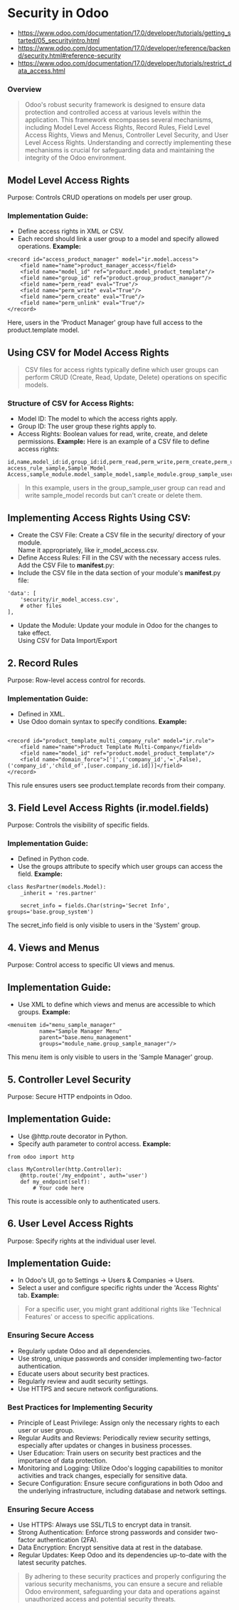 # Security in Odoo
- https://www.odoo.com/documentation/17.0/developer/tutorials/getting_started/05_securityintro.html
- https://www.odoo.com/documentation/17.0/developer/reference/backend/security.html#reference-security
- https://www.odoo.com/documentation/17.0/developer/tutorials/restrict_data_access.html

### Overview
> Odoo's robust security framework is designed to ensure data protection and controlled access at various levels within the application. This framework encompasses several mechanisms, including Model Level Access Rights, Record Rules, Field Level Access Rights, Views and Menus, Controller Level Security, and User Level Access Rights. Understanding and correctly implementing these mechanisms is crucial for safeguarding data and maintaining the integrity of the Odoo environment.


## Model Level Access Rights
Purpose: Controls CRUD operations on models per user group.
### Implementation Guide:

- Define access rights in XML or CSV.
- Each record should link a user group to a model and specify allowed operations.
**Example:**
```
<record id="access_product_manager" model="ir.model.access">
    <field name="name">product_manager_access</field>
    <field name="model_id" ref="product.model_product_template"/>
    <field name="group_id" ref="product.group_product_manager"/>
    <field name="perm_read" eval="True"/>
    <field name="perm_write" eval="True"/>
    <field name="perm_create" eval="True"/>
    <field name="perm_unlink" eval="True"/>
</record>
```
Here, users in the 'Product Manager' group have full access to the product.template model.

## Using CSV for Model Access Rights
> CSV files for access rights typically define which user groups can perform CRUD (Create, Read, Update, Delete) operations on specific models.

### Structure of CSV for Access Rights:
- Model ID: The model to which the access rights apply.
- Group ID: The user group these rights apply to.
- Access Rights: Boolean values for read, write, create, and delete permissions.
**Example:**
Here is an example of a CSV file to define access rights:

```
id,name,model_id:id,group_id:id,perm_read,perm_write,perm_create,perm_unlink
access_rule_sample,Sample Model Access,sample_module.model_sample_model,sample_module.group_sample_user,True,True,False,False
```
> In this example, users in the group_sample_user group can read and write sample_model records but can't create or delete them.

## Implementing Access Rights Using CSV:
- Create the CSV File:
    Create a CSV file in the security/ directory of your module.  
    Name it appropriately, like ir_model_access.csv.  
- Define Access Rules:
    Fill in the CSV with the necessary access rules.  
    Add the CSV File to __manifest__.py:  
- Include the CSV file in the data section of your module's __manifest__.py file:
```
'data': [
    'security/ir_model_access.csv',
    # other files
],
```
- Update the Module:
    Update your module in Odoo for the changes to take effect.   
    Using CSV for Data Import/Export  

## 2. Record Rules
Purpose: Row-level access control for records.

### Implementation Guide:
- Defined in XML.
- Use Odoo domain syntax to specify conditions.
**Example:**
```

<record id="product_template_multi_company_rule" model="ir.rule">
    <field name="name">Product Template Multi-Company</field>
    <field name="model_id" ref="product.model_product_template"/>
    <field name="domain_force">['|',('company_id','=',False),('company_id','child_of',[user.company_id.id])]</field>
</record>
```
This rule ensures users see product.template records from their company.

## 3. Field Level Access Rights (ir.model.fields)
Purpose: Controls the visibility of specific fields.

### Implementation Guide:
- Defined in Python code.
- Use the groups attribute to specify which user groups can access the field.
**Example:**

```
class ResPartner(models.Model):
    _inherit = 'res.partner'

    secret_info = fields.Char(string='Secret Info', groups='base.group_system')
```
The secret_info field is only visible to users in the 'System' group.

## 4. Views and Menus
Purpose: Control access to specific UI views and menus.
## Implementation Guide:
- Use XML to define which views and menus are accessible to which groups.
**Example:**

```
<menuitem id="menu_sample_manager"
          name="Sample Manager Menu"
          parent="base.menu_management"
          groups="module_name.group_sample_manager"/>
```
This menu item is only visible to users in the 'Sample Manager' group.

## 5. Controller Level Security
Purpose: Secure HTTP endpoints in Odoo.

## Implementation Guide:
- Use @http.route decorator in Python.
- Specify auth parameter to control access.
**Example:**

```
from odoo import http

class MyController(http.Controller):
    @http.route('/my_endpoint', auth='user')
    def my_endpoint(self):
        # Your code here
```
This route is accessible only to authenticated users.

## 6. User Level Access Rights
Purpose: Specify rights at the individual user level.

## Implementation Guide:
- In Odoo's UI, go to Settings -> Users & Companies -> Users.
- Select a user and configure specific rights under the 'Access Rights' tab.
**Example:**

> For a specific user, you might grant additional rights like 'Technical Features' or access to specific applications.
### Ensuring Secure Access
- Regularly update Odoo and all dependencies.
- Use strong, unique passwords and consider implementing two-factor authentication.
- Educate users about security best practices.
- Regularly review and audit security settings.
- Use HTTPS and secure network configurations.

### Best Practices for Implementing Security
- Principle of Least Privilege: Assign only the necessary rights to each user or user group.
- Regular Audits and Reviews: Periodically review security settings, especially after updates or changes in business processes.
- User Education: Train users on security best practices and the importance of data protection.
- Monitoring and Logging: Utilize Odoo's logging capabilities to monitor activities and track changes, especially for sensitive data.
- Secure Configuration: Ensure secure configurations in both Odoo and the underlying infrastructure, including database and network settings.
### Ensuring Secure Access
- Use HTTPS: Always use SSL/TLS to encrypt data in transit.
- Strong Authentication: Enforce strong passwords and consider two-factor authentication (2FA).
- Data Encryption: Encrypt sensitive data at rest in the database.
- Regular Updates: Keep Odoo and its dependencies up-to-date with the latest security patches.
> By adhering to these security practices and properly configuring the various security mechanisms, you can ensure a secure and reliable Odoo environment, safeguarding your data and operations against unauthorized access and potential security threats.
